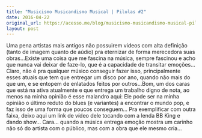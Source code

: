 ```yaml
---
title: "Musicismo Musicandismo Musical | Pilulas #2"
date: 2016-04-22
original_url: https://acesso.me/blog/musicismo-musicandismo-musical-pilulas2/
layout: post
---
```


Uma pena artistas mais antigos não possuirem videos com alta definição (tanto de imagem quanto de aúdio) pra eternizar de forma merecedora suas obras...Existe uma coisa que me fascina na música, sempre fascinou e acho que nunca vai deixar de faze-lo, que é a capacidade de transitar emoções... Claro, não é pra qualquer músico conseguir fazer isso, principalmente esses atuais que tem que entregar um disco por ano, quando não mais do que um, e se entopem de enlatados feitos por outros...Bom, um dos caras que está na ativa atualmente e que entrega um trabalho digno de nota, ao menos na minha opinião é esse malandro aqui: Ele pode ser na minha opinião o último reduto do blues (e variantes) a encontrar o mundo pop, e faz isso de uma forma que poucos conseguem... Pra exemplificar com outra faixa, deixo aqui um link de vídeo dele tocando com a lenda BB King e dando show... Cara... quando a música entrega emoção mostra um carinho não só do artista com o público, mas com a obra que ele mesmo cria...